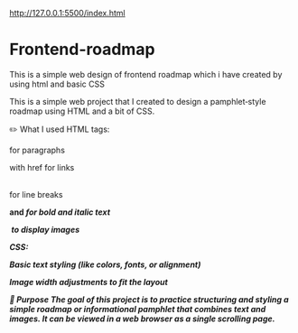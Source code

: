 
http://127.0.0.1:5500/index.html

# Frontend-roadmap
This is a simple web design of frontend roadmap which i have created by using html  and basic CSS 

This is a simple web project that I created to design a pamphlet‑style roadmap using HTML and a bit of CSS.

✏️ What I used
HTML tags:

<p> for paragraphs

<a> with href for links

<br> for line breaks

<b> and <i> for bold and italic text

<img> to display images

CSS:

Basic text styling (like colors, fonts, or alignment)

Image width adjustments to fit the layout

📌 Purpose
The goal of this project is to practice structuring and styling a simple roadmap or informational pamphlet that combines text and images.
It can be viewed in a web browser as a single scrolling page.


